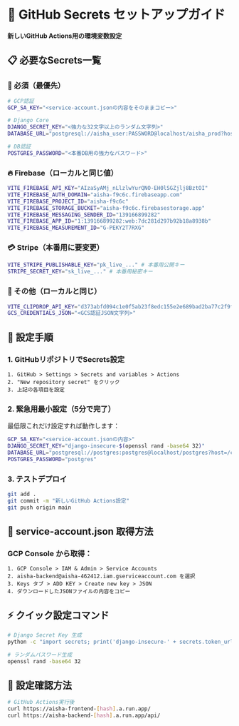 # 🔐 GitHub Secrets セットアップガイド

**新しいGitHub Actions用の環境変数設定**

## 📋 必要なSecrets一覧

### 🔑 必須（最優先）
```bash
# GCP認証
GCP_SA_KEY="<service-account.jsonの内容をそのままコピー>"

# Django Core
DJANGO_SECRET_KEY="<強力な32文字以上のランダム文字列>"
DATABASE_URL="postgresql://aisha_user:PASSWORD@localhost/aisha_prod?host=/cloudsql/aisha-462412:asia-northeast1:aisha-db"

# DB認証
POSTGRES_PASSWORD="<本番DB用の強力なパスワード>"
```

### 🔥 Firebase（ローカルと同じ値）
```bash
VITE_FIREBASE_API_KEY="AIzaSyAMj_nLlzlwYurQNO-EH0lSGZjlj8BztOI"
VITE_FIREBASE_AUTH_DOMAIN="aisha-f9c6c.firebaseapp.com"
VITE_FIREBASE_PROJECT_ID="aisha-f9c6c"
VITE_FIREBASE_STORAGE_BUCKET="aisha-f9c6c.firebasestorage.app"
VITE_FIREBASE_MESSAGING_SENDER_ID="139166899282"
VITE_FIREBASE_APP_ID="1:139166899282:web:7dc281d297b92b18a8938b"
VITE_FIREBASE_MEASUREMENT_ID="G-PEKY2T7RXG"
```

### 💳 Stripe（本番用に要変更）
```bash
VITE_STRIPE_PUBLISHABLE_KEY="pk_live_..." # 本番用公開キー
STRIPE_SECRET_KEY="sk_live_..." # 本番用秘密キー
```

### 🎨 その他（ローカルと同じ）
```bash
VITE_CLIPDROP_API_KEY="d373abfd094c1e0f5ab23f8edc155e2e689bad2ba77c2f9facc1312e18da9ad51bb229e3e91a78bac2f9f60b396c909d"
GCS_CREDENTIALS_JSON="<GCS認証JSON文字列>"
```

## 🚀 設定手順

### 1. GitHubリポジトリでSecrets設定
```
1. GitHub > Settings > Secrets and variables > Actions
2. "New repository secret" をクリック
3. 上記の各項目を設定
```

### 2. 緊急用最小設定（5分で完了）
最低限これだけ設定すれば動作します：
```bash
GCP_SA_KEY="<service-account.jsonの内容>"
DJANGO_SECRET_KEY="django-insecure-$(openssl rand -base64 32)"
DATABASE_URL="postgresql://postgres:postgres@localhost/postgres?host=/cloudsql/aisha-462412:asia-northeast1:aisha-db"
POSTGRES_PASSWORD="postgres"
```

### 3. テストデプロイ
```bash
git add .
git commit -m "新しいGitHub Actions設定"
git push origin main
```

## 🔧 service-account.json 取得方法

### GCP Console から取得：
```
1. GCP Console > IAM & Admin > Service Accounts
2. aisha-backend@aisha-462412.iam.gserviceaccount.com を選択
3. Keys タブ > ADD KEY > Create new key > JSON
4. ダウンロードしたJSONファイルの内容をコピー
```

## ⚡ クイック設定コマンド
```bash
# Django Secret Key 生成
python -c "import secrets; print('django-insecure-' + secrets.token_urlsafe(32))"

# ランダムパスワード生成
openssl rand -base64 32
```

## 📱 設定確認方法
```bash
# GitHub Actions実行後
curl https://aisha-frontend-[hash].a.run.app/
curl https://aisha-backend-[hash].a.run.app/api/
``` 